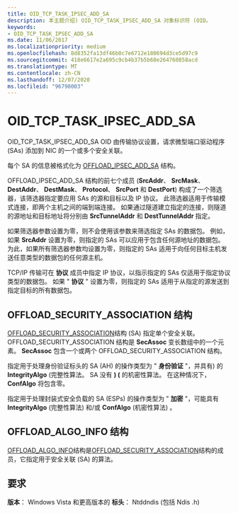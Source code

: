 ```yaml
---
title: OID_TCP_TASK_IPSEC_ADD_SA
description: 本主题介绍) OID_TCP_TASK_IPSEC_ADD_SA 对象标识符 (OID。
keywords:
- OID_TCP_TASK_IPSEC_ADD_SA
ms.date: 11/06/2017
ms.localizationpriority: medium
ms.openlocfilehash: 8d8352fa13df46b0c7e6712e180694d3ce5d97c9
ms.sourcegitcommit: 418e6617e2a695c9cb4b37b5b60e264760858acd
ms.translationtype: MT
ms.contentlocale: zh-CN
ms.lasthandoff: 12/07/2020
ms.locfileid: "96798003"
---
```

# <a name="oid_tcp_task_ipsec_add_sa"></a>OID_TCP_TASK_IPSEC_ADD_SA

OID_TCP_TASK_IPSEC_ADD_SA OID 由传输协议设置，请求微型端口驱动程序 (SAs) 添加到 NIC 的一个或多个安全关联。

每个 SA 的信息被格式化为 [OFFLOAD_IPSEC_ADD_SA](/windows-hardware/drivers/ddi/ntddndis/ns-ntddndis-_offload_ipsec_add_sa) 结构。

OFFLOAD_IPSEC_ADD_SA 结构的前七个成员 (**SrcAddr**、 **SrcMask**、 **DestAddr**、 **DestMask**、 **Protocol**、 **SrcPort** 和 **DestPort**) 构成了一个筛选器，该筛选器指定要应用 SAs 的源和目标以及 IP 协议。 此筛选器适用于传输模式连接，即两个主机之间的端到端连接。 如果通过隧道建立指定的连接，则隧道的源地址和目标地址将分别由 **SrcTunnelAddr** 和 **DestTunnelAddr** 指定。

如果筛选器参数设置为零，则不会使用该参数来筛选指定 SAs 的数据包。 例如，如果 **SrcAddr** 设置为零，则指定的 SAs 可以应用于包含任何源地址的数据包。 为此，如果所有筛选器参数均设置为零，则指定的 SAs 适用于向任何目标主机发送任意类型的数据包的任何源主机。

TCP/IP 传输可在 **协议** 成员中指定 IP 协议，以指示指定的 SAs 仅适用于指定协议类型的数据包。 如果 " **协议** " 设置为零，则指定的 SAs 适用于从指定的源发送到指定目标的所有数据包。

## <a name="offload_security_association-structure"></a>OFFLOAD_SECURITY_ASSOCIATION 结构

[OFFLOAD_SECURITY_ASSOCIATION](/windows-hardware/drivers/ddi/ntddndis/ns-ntddndis-_offload_security_association)结构 (SA) 指定单个安全关联。 OFFLOAD_SECURITY_ASSOCIATION 结构是 **SecAssoc** 变长数组中的一个元素。 **SecAssoc** 包含一个或两个 OFFLOAD_SECURITY_ASSOCIATION 结构。

指定用于处理身份验证标头的 SA (AH) 的操作类型为 " **身份验证** "，并具有) 的 **IntegrityAlgo** (完整性算法。 SA 没有 **)  (** 的机密性算法。 在这种情况下， **ConfAlgo** 将包含零。

指定用于处理封装式安全负载的 SA (ESPs) 的操作类型为 " **加密** "，可能具有 **IntegrityAlgo** (完整性算法) 和/或 **ConfAlgo** (机密性算法) 。

## <a name="offload_algo_info-structure"></a>OFFLOAD_ALGO_INFO 结构

[OFFLOAD_ALGO_INFO](/windows-hardware/drivers/ddi/ntddndis/ns-ntddndis-_offload_algo_info)结构是[OFFLOAD_SECURITY_ASSOCIATION](/windows-hardware/drivers/ddi/ntddndis/ns-ntddndis-_offload_security_association)结构的成员，它指定用于安全关联 (SA) 的算法。

## <a name="requirements"></a>要求

**版本**： Windows Vista 和更高版本的 **标头**： Ntddndis (包括 Ndis .h) 
